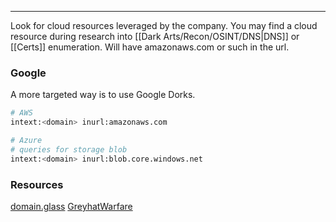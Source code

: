 -- -
Look for cloud resources leveraged by the company. You may find a cloud resource during research into [[Dark Arts/Recon/OSINT/DNS|DNS]] or [[Certs]] enumeration. Will have amazonaws.com or such in the url.
### Google
A more targeted way is to use Google Dorks.
```bash
# AWS
intext:<domain> inurl:amazonaws.com

# Azure
# queries for storage blob
intext:<domain> inurl:blob.core.windows.net
```
### Resources
[domain.glass](https://domain.glass)
[GreyhatWarfare](https://buckets.grayhatwarfare.com)